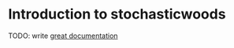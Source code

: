 # Introduction to stochasticwoods

TODO: write [great documentation](http://jacobian.org/writing/what-to-write/)
